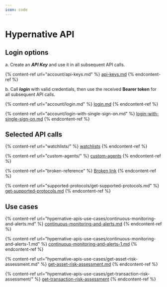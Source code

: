 ```yaml
---
icon: code
---
```


# Hypernative API

## Login options

a. Create an _**API Key**_ and use it in all subsequent API calls.

{% content-ref url="account/api-keys.md" %}
[api-keys.md](account/api-keys.md)
{% endcontent-ref %}

b. Call _**login**_ with valid credentials, then use the received **Bearer token** for all subsequent API calls.

{% content-ref url="account/login.md" %}
[login.md](account/login.md)
{% endcontent-ref %}

{% content-ref url="account/login-with-single-sign-on.md" %}
[login-with-single-sign-on.md](account/login-with-single-sign-on.md)
{% endcontent-ref %}



## Selected API calls

{% content-ref url="watchlists/" %}
[watchlists](watchlists/)
{% endcontent-ref %}

{% content-ref url="custom-agents/" %}
[custom-agents](custom-agents/)
{% endcontent-ref %}

{% content-ref url="broken-reference" %}
[Broken link](broken-reference)
{% endcontent-ref %}

{% content-ref url="supported-protocols/get-supported-protocols.md" %}
[get-supported-protocols.md](supported-protocols/get-supported-protocols.md)
{% endcontent-ref %}





## Use cases

{% content-ref url="hypernative-apis-use-cases/continuous-monitoring-and-alerts.md" %}
[continuous-monitoring-and-alerts.md](hypernative-apis-use-cases/continuous-monitoring-and-alerts.md)
{% endcontent-ref %}

{% content-ref url="hypernative-apis-use-cases/continuous-monitoring-and-alerts-1.md" %}
[continuous-monitoring-and-alerts-1.md](hypernative-apis-use-cases/continuous-monitoring-and-alerts-1.md)
{% endcontent-ref %}

{% content-ref url="hypernative-apis-use-cases/get-asset-risk-assessment.md" %}
[get-asset-risk-assessment.md](hypernative-apis-use-cases/get-asset-risk-assessment.md)
{% endcontent-ref %}

{% content-ref url="hypernative-apis-use-cases/get-transaction-risk-assessment/" %}
[get-transaction-risk-assessment](hypernative-apis-use-cases/get-transaction-risk-assessment/)
{% endcontent-ref %}

